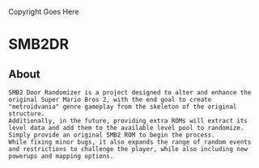 Copyright Goes Here

# SMB2DR

## About
    SMB2 Door Randomizer is a project designed to alter and enhance the original Super Mario Bros 2, with the end goal to create "metroidvania" genre gameplay from the skeleton of the original structure.  
    Additionally, in the future, providing extra ROMs will extract its level data and add them to the available level pool to randomize. 
    Simply provide an original SMB2 ROM to begin the process.  
    While fixing minor bugs, it also expands the range of random events and restrictions to challenge the player, while also including new powerups and mapping options.

